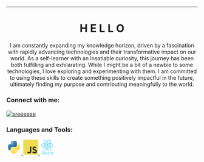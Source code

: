 ___________________________________________________________________________________________________________________________________________________
<h1 align="center">H E L L O</h1>
<p  align="center" >I am constantly expanding my knowledge horizon, driven by a fascination with rapidly advancing technologies and their transformative impact on our world. As a self-learner with an insatiable curiosity, this journey has been both fulfilling and exhilarating. While I might be a bit of a newbie to some technologies, I love exploring and experimenting with them. I am committed to using these skills to create something positively impactful in the future, ultimately finding my purpose and contributing meaningfully to the world. </p>
<h3 align="left">Connect with me:</h3>
<p align="left">
<a href="https://linkedin.com/in/sreeeeee" target="blank"><img align="center" src="https://raw.githubusercontent.com/rahuldkjain/github-profile-readme-generator/master/src/images/icons/Social/linked-in-alt.svg" alt="sreeeeee" height="30" width="40" /></a>
</p>

<h3 align="left">Languages and Tools:</h3>
<p align="left">  <a href="https://www.python.org" target="_blank" rel="noreferrer"> <img src="https://raw.githubusercontent.com/devicons/devicon/master/icons/python/python-original.svg" alt="python" width="40" height="40"/> </a>
  <a href="https://developer.mozilla.org/en-US/docs/Web/JavaScript" target="_blank" rel="noreferrer"> <img src="https://raw.githubusercontent.com/devicons/devicon/master/icons/javascript/javascript-original.svg" alt="javascript" width="40" height="40"/> </a><a href="https://reactjs.org/" target="_blank" rel="noreferrer"> <img src="https://raw.githubusercontent.com/devicons/devicon/master/icons/react/react-original-wordmark.svg" alt="react" width="40" height="40"/> </a> </p>
